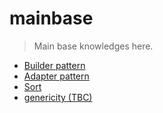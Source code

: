 # mainbase
> Main base knowledges here.

- [Builder pattern](https://github.com/evsward/mainbase/tree/master/src/pattern/builder)
- [Adapter pattern](https://github.com/evsward/mainbase/tree/master/src/pattern/adapter)
- [Sort](https://github.com/evsward/mainbase/tree/master/src/algorithms/sort)
- [genericity (TBC)](https://github.com/evsward/mainbase/tree/master/src/javaS/genericity)